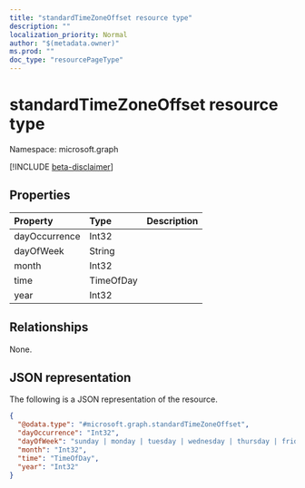 ```yaml
---
title: "standardTimeZoneOffset resource type"
description: ""
localization_priority: Normal
author: "$(metadata.owner)"
ms.prod: ""
doc_type: "resourcePageType"
---
```


# standardTimeZoneOffset resource type

Namespace: microsoft.graph

[!INCLUDE [beta-disclaimer](../../includes/beta-disclaimer.md)]

## Properties

| Property      | Type      | Description |
| :------------ | :-------- | :---------- |
| dayOccurrence | Int32     |             |
| dayOfWeek     | String    |             |
| month         | Int32     |             |
| time          | TimeOfDay |             |
| year          | Int32     |             |

## Relationships

None.

## JSON representation

The following is a JSON representation of the resource.

<!-- {
  "blockType": "resource",
  "@odata.type": "microsoft.graph.standardTimeZoneOffset",
}
-->

```json
{
  "@odata.type": "#microsoft.graph.standardTimeZoneOffset",
  "dayOccurrence": "Int32",
  "dayOfWeek": "sunday | monday | tuesday | wednesday | thursday | friday | saturday",
  "month": "Int32",
  "time": "TimeOfDay",
  "year": "Int32"
}
```
